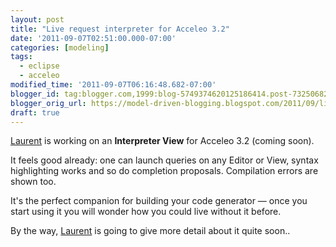 ```yaml
---
layout: post
title: "Live request interpreter for Acceleo 3.2"
date: '2011-09-07T02:51:00.000-07:00'
categories: [modeling]
tags:
  - eclipse
  - acceleo
modified_time: '2011-09-07T06:16:48.682-07:00'
blogger_id: tag:blogger.com,1999:blog-5749374620125186414.post-7325068202475443747
blogger_orig_url: https://model-driven-blogging.blogspot.com/2011/09/live-request-interpreter-for-acceleo-32.html
draft: true
---
```


[Laurent](https://eclipsemde.blogspot.com/) is working on an **Interpreter View** for Acceleo 3.2 (coming soon).

It feels good already: one can launch queries on any Editor or View, syntax highlighting works and so do completion proposals. Compilation errors are shown too.

It's the perfect companion for building your code generator — once you start using it you will wonder how you could live without it before.

By the way, [Laurent](https://eclipsemde.blogspot.com/) is going to give more detail about it quite soon..

